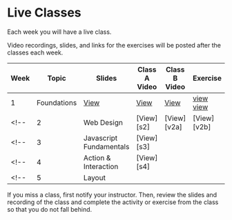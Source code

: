 # Live Classes

Each week you will have a live class.

Video recordings, slides, and links for the exercises will be posted after the classes each week.

<!-- WEEKLY TODO: Replace links after live classes (section 1 and 2 separately) -->

| Week | Topic                  | Slides     | Class A Video | Class B Video | Exercise | Survey       |
| ---- | ---------------------- | ---------- | ------------- | ------------- | -------- | ------------ |
| 1    | Foundations            | [View][s1] | [View][v1a]   | [View][v1b]   | [view][e1a] [view][e1b]        | [View][sur1] |
<!-- | 2    | Web Design             | [View][s2] | [View][v2a]   | [View][v2b]   |          | [View][sur2] | -->
<!-- | 3    | Javascript Fundamentals | [View][s3] |               |               |          | [View][sur3] | -->
<!-- | 4    | Action & Interaction                 | [View][s4] |               |               |          | [View][sur4] | -->
<!-- | 5    | Layout |            |               |               |          |              | -->

If you miss a class, first notify your instructor. Then, review the slides and
recording of the class and complete the activity or exercise from the class so that you do not fall behind.

[s1]: https://docs.google.com/presentation/d/1JWJ-rzUvNzwUpOUfYQ2dJJPbbBWWDO-E-xki_CSvJlg/edit?usp=sharing
<!-- [s2]: https://docs.google.com/presentation/d/1CI1CfLkrKF9ip_NwlRFceo31qLcEqjaYFJvvZ1kihyw/edit?usp=sharing -->
<!-- [s3]: https://docs.google.com/presentation/d/1GSFefXUFeAqZIcag0m532N0kAQU3w0D-VfN7XDW22Eo/edit?usp=sharing -->
<!-- [s4]: https://docs.google.com/presentation/d/1du7uMS-UeoQ7ZCBN9641v19jtaTVCTLimaHZQzw6HTI/edit?usp=sharing -->
[v1a]: https://zoom.us/rec/share/_iUd5Zr3yRbwBi39MYSR6uFyQVzlf3-J9Sv7ay_67maieCQjgpHFBoAjTjYFbsYR.eJtCMYb4sOCVbStr
[v1b]: https://zoom.us/rec/share/3qgXyz0jDTpkloNG2vdVU8IwvEXae-O3RUPHPOfggqwGkDwQf2JgSQfpdFw5wITg._UEhOxLDsgioLZHl
<!-- [v2a]: https://youtu.be/rdB9HB9XP0U -->
<!-- [v2b]: https://youtu.be/JXTkAo8a1Pc -->
[e1a]: https://replit.com/team/tk9-wf/week1-fix-the-error
[e1b]: https://replit.com/team/tk9-wf/MyPortfolio-structure-and-page-content
<!-- [e2]: https://youtu.be/RxELqwNp_Kg?t=1828 -->
<!-- [e3]: https://youtu.be/TAXNkbas62g?t=1070 -->
[sur1]: https://docs.google.com/forms/d/e/1FAIpQLSdwvTXIBDsHSMzqs4wDNZx6BvZyw4RPkZQGMGcyTvSRoiUrUQ/viewform
<!-- [sur2]: https://docs.google.com/forms/d/e/1FAIpQLSfwduMaYaJQzMJu2BpXGWmmpjkjO-RN4gjFdYjD2T_94NdYqA/viewform?usp=sf_link -->
<!-- [sur3]: https://docs.google.com/forms/d/e/1FAIpQLSevuY0Z76veN-dn-S3PdtBaMa7LKHyDBR0f-SSK-QnKGbN_Pw/viewform?usp=sf_link -->
<!-- [sur4]: https://docs.google.com/forms/d/e/1FAIpQLSdZcQEEfK65XhhVv01Rkaz1m2TQ4G6g5AnQuMVVBezDg9DfHw/viewform?usp=sf_link -->
